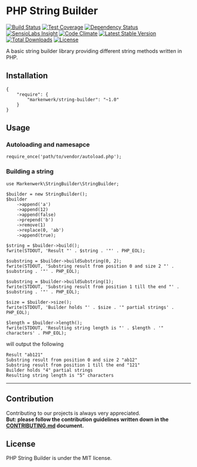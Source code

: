 # PHP String Builder

[![Build Status](https://travis-ci.org/markenwerk/php-string-builder.svg?branch=master)](https://travis-ci.org/markenwerk/php-string-builder)
[![Test Coverage](https://codeclimate.com/github/markenwerk/php-string-builder/badges/coverage.svg)](https://codeclimate.com/github/markenwerk/php-string-builder/coverage)
[![Dependency Status](https://www.versioneye.com/user/projects/57aa33adf27cc20050102f0e/badge.svg)](https://www.versioneye.com/user/projects/57aa33adf27cc20050102f0e)
[![SensioLabs Insight](https://img.shields.io/sensiolabs/i/ec36917d-baa1-482c-8916-41e2a2c48d5c.svg)](https://insight.sensiolabs.com/projects/ec36917d-baa1-482c-8916-41e2a2c48d5c)
[![Code Climate](https://codeclimate.com/github/markenwerk/php-string-builder/badges/gpa.svg)](https://codeclimate.com/github/markenwerk/php-string-builder)
[![Latest Stable Version](https://poser.pugx.org/markenwerk/string-builder/v/stable)](https://packagist.org/packages/markenwerk/string-builder)
[![Total Downloads](https://poser.pugx.org/markenwerk/string-builder/downloads)](https://packagist.org/packages/markenwerk/string-builder)
[![License](https://poser.pugx.org/markenwerk/string-builder/license)](https://packagist.org/packages/markenwerk/string-builder)

A basic string builder library providing different string methods written in PHP.

## Installation

```{json}
{
   	"require": {
        "markenwerk/string-builder": "~1.0"
    }
}
```

## Usage

### Autoloading and namesapce

```{php}  
require_once('path/to/vendor/autoload.php');
```

### Building a string

```{php}
use Markenwerk\StringBuilder\StringBuilder;

$builder = new StringBuilder();
$builder
	->append('a')
	->append(12)
	->append(false)
	->prepend('b')
	->remove(1)
	->replace(0, 'ab')
	->append(true);

$string = $builder->build();
fwrite(STDOUT, 'Result "' . $string . '"' . PHP_EOL);

$substring = $builder->buildSubstring(0, 2);
fwrite(STDOUT, 'Substring result from position 0 and size 2 "' . $substring . '"' . PHP_EOL);

$substring = $builder->buildSubstring(1);
fwrite(STDOUT, 'Substring result from position 1 till the end "' . $substring . '"' . PHP_EOL);

$size = $builder->size();
fwrite(STDOUT, 'Builder holds "' . $size . '" partial strings' . PHP_EOL);

$length = $builder->length();
fwrite(STDOUT, 'Resulting string length is "' . $length . '" characters' . PHP_EOL);
```

will output the following

```{http}
Result "ab121"
Substring result from position 0 and size 2 "ab12"
Substring result from position 1 till the end "121"
Builder holds "4" partial strings
Resulting string length is "5" characters
```

---

## Contribution

Contributing to our projects is always very appreciated.  
**But: please follow the contribution guidelines written down in the [CONTRIBUTING.md](https://github.com/markenwerk/php-string-builder/blob/master/CONTRIBUTING.md) document.**

## License

PHP String Builder is under the MIT license.
